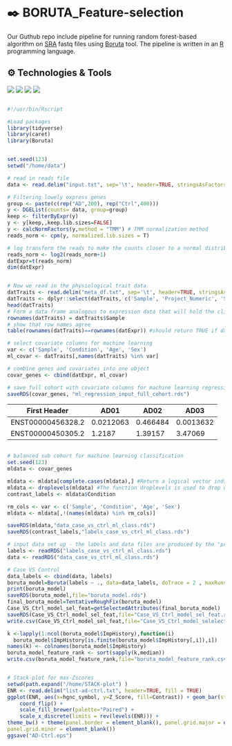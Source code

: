  # ✒️ BORUTA_Feature-selection

Our Guthub repo include pipeline for running random forest-based algorithm on [SRA](https://www.ncbi.nlm.nih.gov/sra) fastq files using [Boruta](https://www.jstatsoft.org/article/view/v036i11) tool. The pipeline is written in an [R](https://github.com/rstudio/rstudio) programming language.

## ⚙️ Technologies & Tools

![](https://img.shields.io/badge/Code-RScript-informational?style=flat&logo=<#FF6000>&logoColor=white&color=2bbc8a)
![](https://img.shields.io/badge/Tools-Rstudio-informational?style=flat&logo=<LOGO_NAME>&logoColor=white&color=2bbc8a)
![](https://img.shields.io/badge/Tools-GitHub-informational?style=flat&logo=<LOGO_NAME>&logoColor=white&color=2bbc8a)
![](https://img.shields.io/badge/Tools-SRAtoolkit-informational?style=flat&logo=<LOGO_NAME>&logoColor=white&color=2bbc8a)

```R

#!/usr/bin/Rscript

#Load packages
library(tidyverse)
library(caret)
library(Boruta)


set.seed(123)
setwd("/home/data")

# read in reads file
data <- read.delim("input.txt", sep='\t', header=TRUE, stringsAsFactors=FALSE)

# Filtering lowely express genes
group <- paste(c(rep("AD",200), rep("Ctrl",400)))
y <- DGEList(counts= data, group=group)
keep <- filterByExpr(y)
y <- y[keep,,keep.lib.sizes=FALSE] 
y <- calcNormFactors(y,method = "TMM") # TMM normalization method
reads_norm <- cpm(y, normalized.lib.sizes = T)

# log transform the reads to make the counts closer to a normal distribution
reads_norm <- log2(reads_norm+1)
datExpr=t(reads_norm)
dim(datExpr)


# Now we read in the physiological trait data
datTraits <- read.delim("meta_df.txt", sep='\t', header=TRUE, stringsAsFactors=FALSE)
datTraits <- dplyr::select(datTraits, c('Sample', 'Project_Numeric', 'Strategy_Numeric', 'Condition', 'Age', 'Sex'))
head(datTraits)
# Form a data frame analogous to expression data that will hold the clinical traits.
rownames(datTraits) = datTraits$Sample
# show that row names agree
table(rownames(datTraits)==rownames(datExpr)) #should return TRUE if datasets align correctly.

# select covariate columns for machine learning
var <- c('Sample', 'Condition', 'Age', 'Sex')
ml_covar <- datTraits[,names(datTraits) %in% var]

# combine genes and covariates into one object 
covar_genes <- cbind(datExpr, ml_covar)

# save full cohort with covariate columns for machine learning regression
saveRDS(covar_genes, "ml_regression_input_full_cohort.rds")
```

| First Header  | AD01 | AD02 | AD03 |
| ------------- | ------------- |------------- |------------- |
| ENST00000456328.2  | 0.0212063  | 0.466484 | 0.0013632  |
| ENST00000450305.2  | 1.2187  | 1.39157 |  3.47069  |


```R

# balanced sub cohort for machine learning classification
set.seed(123)
mldata <- covar_genes

mldata <- mldata[complete.cases(mldata),] #Return a logical vector indicating which cases are complete, i.e., have no missing values.
mldata <- droplevels(mldata) #The function droplevels is used to drop unused levels from a factor or, more commonly, from factors in a data frame.
contrast_labels <- mldata$Condition

rm_cols <- var <- c('Sample', 'Condition', 'Age', 'Sex')
mldata <- mldata[,!(names(mldata) %in% rm_cols)]

saveRDS(mldata,"data_case_vs_ctrl_ml_class.rds")
saveRDS(contrast_labels,"labels_case_vs_ctrl_ml_class.rds")

# input data set up - the labels and data files are produced by the "prepare_for_m_learn" script
labels <- readRDS("labels_case_vs_ctrl_ml_class.rds")
data <- readRDS("data_case_vs_ctrl_ml_class.rds")

# Case VS Control
data_labels <- cbind(data, labels)
boruta_model=Boruta(labels ~ ., data=data_labels, doTrace = 2 , maxRuns = 20000)
print(boruta_model)
saveRDS(boruta_model,file="boruta_model.rds")
final_boruta_model=TentativeRoughFix(boruta_model)
Case_VS_Ctrl_model_sel_feat=getSelectedAttributes(final_boruta_model)
saveRDS(Case_VS_Ctrl_model_sel_feat,file="Case_VS_Ctrl_model_sel_feat.rds")
write.csv(Case_VS_Ctrl_model_sel_feat,file="Case_VS_Ctrl_model_selelected_feat.csv")

k <-lapply(1:ncol(boruta_model$ImpHistory),function(i)
  boruta_model$ImpHistory[is.finite(boruta_model$ImpHistory[,i]),i])
names(k) <- colnames(boruta_model$ImpHistory)
boruta_model_feature_rank <- sort(sapply(k,median))
write.csv(boruta_model_feature_rank,file="boruta_model_feature_rank.csv")
```

```R

# Stack-plot for max-Zscores
setwd(path.expand("/home/STACK-plot") )
ENR <- read.delim("list-ad-ctrl.txt", header=TRUE, fill = TRUE)
ggplot(ENR, aes(x=hgnc_symbol, y=Z_Score, fill=Contrast)) + geom_bar(stat='identity') +
    coord_flip() +
    scale_fill_brewer(palette="Paired") +
    scale_x_discrete(limits = rev(levels(ENR))) +
theme_bw() + theme(panel.border = element_blank(), panel.grid.major = element_blank(),
panel.grid.minor = element_blank())
ggsave("AD-Ctrl.eps")
```

